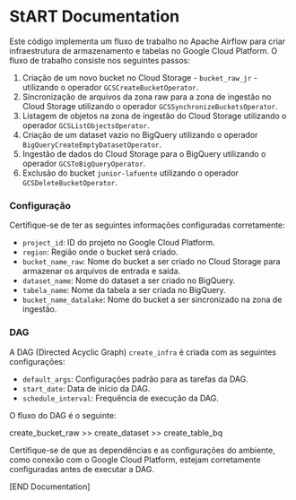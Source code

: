 # StART Documentation

Este código implementa um fluxo de trabalho no Apache Airflow para criar infraestrutura de armazenamento e tabelas no Google Cloud Platform. O fluxo de trabalho consiste nos seguintes passos:

1. Criação de um novo bucket no Cloud Storage - `bucket_raw_jr` - utilizando o operador `GCSCreateBucketOperator`.
2. Sincronização de arquivos da zona raw para a zona de ingestão no Cloud Storage utilizando o operador `GCSSynchronizeBucketsOperator`.
3. Listagem de objetos na zona de ingestão do Cloud Storage utilizando o operador `GCSListObjectsOperator`.
4. Criação de um dataset vazio no BigQuery utilizando o operador `BigQueryCreateEmptyDatasetOperator`.
5. Ingestão de dados do Cloud Storage para o BigQuery utilizando o operador `GCSToBigQueryOperator`.
6. Exclusão do bucket `junior-lafuente` utilizando o operador `GCSDeleteBucketOperator`.

### Configuração

Certifique-se de ter as seguintes informações configuradas corretamente:

- `project_id`: ID do projeto no Google Cloud Platform.
- `region`: Região onde o bucket será criado.
- `bucket_name_raw`: Nome do bucket a ser criado no Cloud Storage para armazenar os arquivos de entrada e saída.
- `dataset_name`: Nome do dataset a ser criado no BigQuery.
- `tabela_name`: Nome da tabela a ser criada no BigQuery.
- `bucket_name_datalake`: Nome do bucket a ser sincronizado na zona de ingestão.

### DAG

A DAG (Directed Acyclic Graph) `create_infra` é criada com as seguintes configurações:

- `default_args`: Configurações padrão para as tarefas da DAG.
- `start_date`: Data de início da DAG.
- `schedule_interval`: Frequência de execução da DAG.

O fluxo do DAG é o seguinte:

create_bucket_raw >> create_dataset >> create_table_bq

Certifique-se de que as dependências e as configurações do ambiente, como conexão com o Google Cloud Platform, estejam corretamente configuradas antes de executar a DAG.

[END Documentation]
